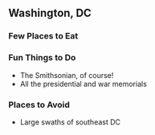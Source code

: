 ## Washington, DC

### Few Places to Eat

### Fun Things to Do
+ The Smithsonian, of course!
+ All the presidential and war memorials
### Places to Avoid
+ Large swaths of southeast DC
